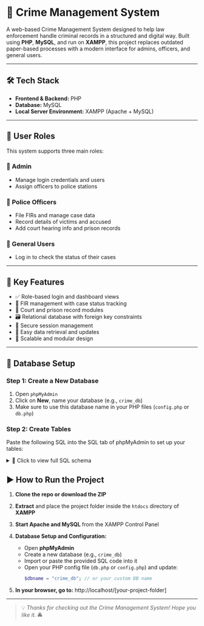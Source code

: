 # 🚓 Crime Management System

A web-based Crime Management System designed to help law enforcement handle criminal records in a structured and digital way. Built using **PHP**, **MySQL**, and run on **XAMPP**, this project replaces outdated paper-based processes with a modern interface for admins, officers, and general users.

---

## 🛠 Tech Stack

- **Frontend & Backend:** PHP  
- **Database:** MySQL  
- **Local Server Environment:** XAMPP (Apache + MySQL)

---

## 👥 User Roles

This system supports three main roles:

### 👑 Admin
- Manage login credentials and users  
- Assign officers to police stations

### 👮 Police Officers
- File FIRs and manage case data  
- Record details of victims and accused  
- Add court hearing info and prison records

### 🙋 General Users
- Log in to check the status of their cases

---

## 🔑 Key Features

- ✅ Role-based login and dashboard views  
- 📝 FIR management with case status tracking  
- 🧾 Court and prison record modules  
- 🗃️ Relational database with foreign key constraints  
- 🔐 Secure session management  
- 📂 Easy data retrieval and updates  
- 🧩 Scalable and modular design

---

## 🧱 Database Setup

### Step 1: Create a New Database

1. Open `phpMyAdmin`  
2. Click on **New**, name your database (e.g., `crime_db`)  
3. Make sure to use this database name in your PHP files (`config.php` or `db.php`)

### Step 2: Create Tables

Paste the following SQL into the SQL tab of phpMyAdmin to set up your tables:

<details>
<summary>📄 Click to view full SQL schema</summary>

```sql
-- 1. PoliceOfficers Table
CREATE TABLE PoliceOfficers (
    officer_id INT PRIMARY KEY AUTO_INCREMENT,
    name VARCHAR(100),
    badge_number VARCHAR(50) UNIQUE NOT NULL,
    rank VARCHAR(50),
    police_station VARCHAR(100),
    contact_number VARCHAR(20)
);

-- 2. Users Table
CREATE TABLE Users (
    user_id INT PRIMARY KEY AUTO_INCREMENT,
    username VARCHAR(50) UNIQUE NOT NULL,
    password_hash VARCHAR(255) NOT NULL,
    role ENUM('Admin', 'Officer', 'User') DEFAULT 'Officer',
    officer_id INT,
    FOREIGN KEY (officer_id) REFERENCES PoliceOfficers(officer_id)
);

-- 3. FIR Table
CREATE TABLE FIR (
    fir_id INT PRIMARY KEY AUTO_INCREMENT,
    fir_number VARCHAR(50) UNIQUE NOT NULL,
    date_filed DATE NOT NULL,
    filed_by_officer_id INT,
    complaint_text TEXT,
    location VARCHAR(255),
    status ENUM('Registered', 'Under Investigation', 'Closed') DEFAULT 'Registered',
    FOREIGN KEY (filed_by_officer_id) REFERENCES PoliceOfficers(officer_id)
);

-- 4. Victims Table
CREATE TABLE Victims (
    victim_id INT PRIMARY KEY AUTO_INCREMENT,
    fir_id INT,
    name VARCHAR(100),
    age INT,
    gender VARCHAR(10),
    address VARCHAR(255),
    contact_number VARCHAR(20),
    FOREIGN KEY (fir_id) REFERENCES FIR(fir_id)
);

-- 5. Accused Table
CREATE TABLE Accused (
    accused_id INT PRIMARY KEY AUTO_INCREMENT,
    fir_id INT,
    name VARCHAR(100),
    age INT,
    gender VARCHAR(10),
    address VARCHAR(255),
    status ENUM('At Large', 'Arrested', 'Released on Bail', 'Convicted'),
    FOREIGN KEY (fir_id) REFERENCES FIR(fir_id)
);

-- 6. CourtDetails Table
CREATE TABLE CourtDetails (
    court_id INT PRIMARY KEY AUTO_INCREMENT,
    fir_id INT,
    court_name VARCHAR(100),
    hearing_date DATE,
    verdict TEXT,
    case_status ENUM('Pending', 'In Trial', 'Closed'),
    FOREIGN KEY (fir_id) REFERENCES FIR(fir_id)
);

-- 7. PrisonDetails Table
CREATE TABLE PrisonDetails (
    prison_id INT PRIMARY KEY AUTO_INCREMENT,
    accused_id INT,
    prison_name VARCHAR(100),
    sentence_years INT,
    date_of_entry DATE,
    release_date DATE,
    cell_number VARCHAR(50),
    FOREIGN KEY (accused_id) REFERENCES Accused(accused_id)
);

```
</details>

## ▶ How to Run the Project

1. **Clone the repo or download the ZIP**

2. **Extract** and place the project folder inside the `htdocs` directory of **XAMPP**

3. **Start Apache and MySQL** from the XAMPP Control Panel

4. **Database Setup and Configuration:**
   - Open **phpMyAdmin**
   - Create a new database (e.g., `crime_db`)
   - Import or paste the provided SQL code into it
   - Open your PHP config file (`db.php` or `config.php`) and update:
     ```php
     $dbname = "crime_db"; // or your custom DB name
     ```

5. **In your browser, go to:**
           http://localhost/[your-project-folder]


---


> 💡 *Thanks for checking out the Crime Management System! Hope you like it.* 🚔

